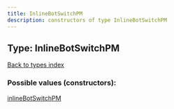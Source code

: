 ```yaml
---
title: InlineBotSwitchPM
description: constructors of type InlineBotSwitchPM
---
```

## Type: InlineBotSwitchPM  
[Back to types index](index.md)



### Possible values (constructors):

[inlineBotSwitchPM](../constructors/inlineBotSwitchPM.md)  

